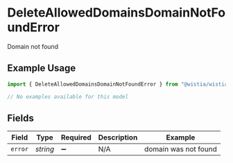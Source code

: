 # DeleteAllowedDomainsDomainNotFoundError

Domain not found

## Example Usage

```typescript
import { DeleteAllowedDomainsDomainNotFoundError } from "@wistia/wistia-api-client/models/errors";

// No examples available for this model
```

## Fields

| Field                | Type                 | Required             | Description          | Example              |
| -------------------- | -------------------- | -------------------- | -------------------- | -------------------- |
| `error`              | *string*             | :heavy_minus_sign:   | N/A                  | domain was not found |